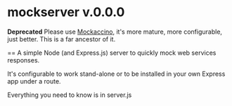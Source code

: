mockserver v.0.0.0
==================


**Deprecated**
Please use [Mockaccino](https://github.com/yahoo/mockaccino), it's more mature, more configurable, just better.
This is a far ancestor of it. 

==
A simple Node (and Express.js) server to quickly mock web services responses.

It's configurable to work stand-alone or to be installed in your own Express app under a route. 

Everything you need to know is in server.js
